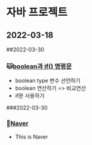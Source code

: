 # 자바 프로젝트
## 2022-03-18

##2022-03-30
### :cat:[boolean과 if() 명령문](https://github.com/sbyyyyy/study)
* boolean type 변수 선언하기
* boolean 연산하기 => 비교연산
* if문 사용하기

###2022-03-30
### :hamster:[Naver](https://naver.com)
* This is Naver
